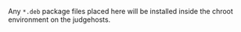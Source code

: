 Any `*.deb` package files placed here will be installed inside the
chroot environment on the judgehosts.
